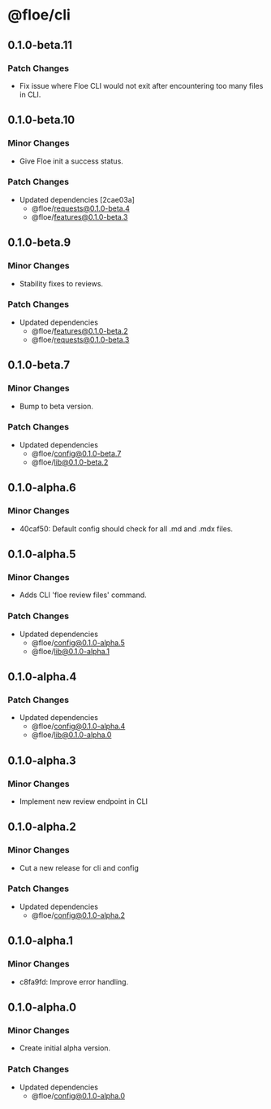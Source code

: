 # @floe/cli

## 0.1.0-beta.11

### Patch Changes

- Fix issue where Floe CLI would not exit after encountering too many files in CLI.

## 0.1.0-beta.10

### Minor Changes

- Give Floe init a success status.

### Patch Changes

- Updated dependencies [2cae03a]
  - @floe/requests@0.1.0-beta.4
  - @floe/features@0.1.0-beta.3

## 0.1.0-beta.9

### Minor Changes

- Stability fixes to reviews.

### Patch Changes

- Updated dependencies
  - @floe/features@0.1.0-beta.2
  - @floe/requests@0.1.0-beta.3

## 0.1.0-beta.7

### Minor Changes

- Bump to beta version.

### Patch Changes

- Updated dependencies
  - @floe/config@0.1.0-beta.7
  - @floe/lib@0.1.0-beta.2

## 0.1.0-alpha.6

### Minor Changes

- 40caf50: Default config should check for all .md and .mdx files.

## 0.1.0-alpha.5

### Minor Changes

- Adds CLI 'floe review files' command.

### Patch Changes

- Updated dependencies
  - @floe/config@0.1.0-alpha.5
  - @floe/lib@0.1.0-alpha.1

## 0.1.0-alpha.4

### Patch Changes

- Updated dependencies
  - @floe/config@0.1.0-alpha.4
  - @floe/lib@0.1.0-alpha.0

## 0.1.0-alpha.3

### Minor Changes

- Implement new review endpoint in CLI

## 0.1.0-alpha.2

### Minor Changes

- Cut a new release for cli and config

### Patch Changes

- Updated dependencies
  - @floe/config@0.1.0-alpha.2

## 0.1.0-alpha.1

### Minor Changes

- c8fa9fd: Improve error handling.

## 0.1.0-alpha.0

### Minor Changes

- Create initial alpha version.

### Patch Changes

- Updated dependencies
  - @floe/config@0.1.0-alpha.0

